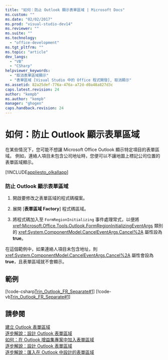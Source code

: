 ```yaml
---
title: "如何：防止 Outlook 顯示表單區域 | Microsoft Docs"
ms.custom: ""
ms.date: "02/02/2017"
ms.prod: "visual-studio-dev14"
ms.reviewer: ""
ms.suite: ""
ms.technology: 
  - "office-development"
ms.tgt_pltfrm: ""
ms.topic: "article"
dev_langs: 
  - "VB"
  - "CSharp"
helpviewer_keywords: 
  - "取消表單區域顯示"
  - "表單區域 [Visual Studio 中的 Office 程式開發], 取消顯示"
ms.assetid: 82a25def-776a-476a-a72d-d0a48a827d3c
caps.latest.revision: 24
author: "kempb"
ms.author: "kempb"
manager: "ghogen"
caps.handback.revision: 24
---
```

# 如何：防止 Outlook 顯示表單區域
  在某些情況下，您可能不想讓 Microsoft Office Outlook 顯示特定項目的表單區域。  例如，連絡人項目未包含公司地址時，您便可以不讓地圖上標記公司位置的表單區域顯示。  
  
 [!INCLUDE[appliesto_olkallapp](../vsto/includes/appliesto-olkallapp-md.md)]  
  
### 防止 Outlook 顯示表單區域  
  
1.  開啟要修改之表單區域的程式碼檔案。  
  
2.  展開 \[**表單區域 Factory**\] 程式碼區域。  
  
3.  將程式碼加入至 `FormRegionInitializing` 事件處理常式，以便將 <xref:Microsoft.Office.Tools.Outlook.FormRegionInitializingEventArgs> 類別的 <xref:System.ComponentModel.CancelEventArgs.Cancel%2A> 屬性設為 **true**。  
  
 在這個範例中，如果連絡人項目未包含地址，則 <xref:System.ComponentModel.CancelEventArgs.Cancel%2A> 屬性會設為 **true**，且表單區域就不會顯示。  
  
## 範例  
 [!code-csharp[Trin_Outlook_FR_Separate#1](../snippets/csharp/VS_Snippets_OfficeSP/Trin_Outlook_FR_Separate/CS/MapIt.cs#1)]
 [!code-vb[Trin_Outlook_FR_Separate#1](../snippets/visualbasic/VS_Snippets_OfficeSP/Trin_Outlook_FR_Separate/VB/MapIt.vb#1)]  
  
## 請參閱  
 [建立 Outlook 表單區域](../vsto/creating-outlook-form-regions.md)   
 [逐步解說：設計 Outlook 表單區域](../vsto/walkthrough-designing-an-outlook-form-region.md)   
 [如何：在 Outlook 增益集專案中加入表單區域](../vsto/how-to-add-a-form-region-to-an-outlook-add-in-project.md)   
 [逐步解說：設計 Outlook 表單區域](../vsto/walkthrough-designing-an-outlook-form-region.md)   
 [逐步解說：匯入在 Outlook 中設計的表單區域](../vsto/walkthrough-importing-a-form-region-that-is-designed-in-outlook.md)  
  
  